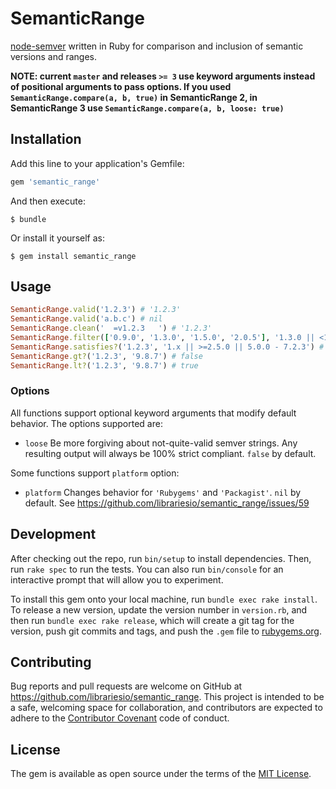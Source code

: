 # SemanticRange

[node-semver](https://github.com/npm/node-semver) written in Ruby for comparison and inclusion of semantic versions and ranges.

**NOTE: current `master` and releases `>= 3` use keyword arguments instead of positional arguments to pass options.
If you used `SemanticRange.compare(a, b, true)` in SemanticRange 2, in SemanticRange 3 use `SemanticRange.compare(a, b, loose: true)`**



## Installation

Add this line to your application's Gemfile:

```ruby
gem 'semantic_range'
```

And then execute:

    $ bundle

Or install it yourself as:

    $ gem install semantic_range

## Usage

```ruby
SemanticRange.valid('1.2.3') # '1.2.3'
SemanticRange.valid('a.b.c') # nil
SemanticRange.clean('  =v1.2.3   ') # '1.2.3'
SemanticRange.filter(['0.9.0', '1.3.0', '1.5.0', '2.0.5'], '1.3.0 || <1.0.0 || >2.0.0') # ['0.9.0', '1.3.0', '2.0.5']
SemanticRange.satisfies?('1.2.3', '1.x || >=2.5.0 || 5.0.0 - 7.2.3') # true
SemanticRange.gt?('1.2.3', '9.8.7') # false
SemanticRange.lt?('1.2.3', '9.8.7') # true
```

### Options
All functions support optional keyword arguments that modify default behavior. The options supported are:
* `loose` Be more forgiving about not-quite-valid semver strings. Any resulting output will always be 100% strict compliant. `false` by default.

Some functions support `platform` option:
* `platform` Changes behavior for `'Rubygems'` and `'Packagist'`. `nil` by default. See https://github.com/librariesio/semantic_range/issues/59


## Development

After checking out the repo, run `bin/setup` to install dependencies. Then, run `rake spec` to run the tests. You can also run `bin/console` for an interactive prompt that will allow you to experiment.

To install this gem onto your local machine, run `bundle exec rake install`. To release a new version, update the version number in `version.rb`, and then run `bundle exec rake release`, which will create a git tag for the version, push git commits and tags, and push the `.gem` file to [rubygems.org](https://rubygems.org).

## Contributing

Bug reports and pull requests are welcome on GitHub at https://github.com/librariesio/semantic_range. This project is intended to be a safe, welcoming space for collaboration, and contributors are expected to adhere to the [Contributor Covenant](https://www.contributor-covenant.org/) code of conduct.


## License

The gem is available as open source under the terms of the [MIT License](http://opensource.org/licenses/MIT).
